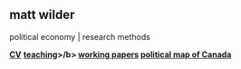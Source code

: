 ## matt wilder
political economy | research methods

<b>[CV](https://github.com/matt-wilder/mattwilder.github.io/edit/gh-pages/docs/index.md)</b>
<b>[teaching](https://github.com/matt-wilder/mattwilder.github.io/edit/gh-pages/docs/index.md)>/b>
<b>[working papers](https://github.com/matt-wilder/mattwilder.github.io/edit/gh-pages/docs/index.md)</b>
<b>[political map of Canada](https://github.com/matt-wilder/mattwilder.github.io/edit/gh-pages/docs/index.md)</b>

